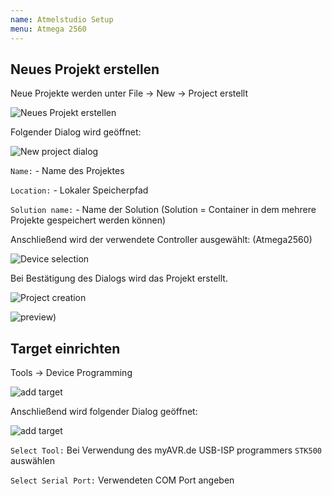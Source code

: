 ```yaml
---
name: Atmelstudio Setup
menu: Atmega 2560
---
```


## Neues Projekt erstellen

Neue Projekte werden unter File -> New -> Project erstellt

![Neues Projekt erstellen](https://i.imgur.com/p9bflXv.png)

Folgender Dialog wird geöffnet:

![New project dialog](https://i.imgur.com/6KzC0er.png)

`Name:` - Name des Projektes

`Location:` - Lokaler Speicherpfad

`Solution name:` - Name der Solution (Solution = Container in dem mehrere Projekte gespeichert werden können)

Anschließend wird der verwendete Controller ausgewählt: (Atmega2560)

![Device selection](https://i.imgur.com/QOO60cB.png)

Bei Bestätigung des Dialogs wird das Projekt erstellt.

![Project creation](https://i.imgur.com/Lec9p4e.png)

![preview)](https://i.imgur.com/08Kfnnv.png)

## Target einrichten

Tools -> Device Programming

![add target](https://i.imgur.com/QQRfIN0.png)

Anschließend wird folgender Dialog geöffnet:

![add target](https://i.imgur.com/TDYUFp9.png)

`Select Tool:` Bei Verwendung des myAVR.de USB-ISP programmers `STK500` auswählen

`Select Serial Port:` Verwendeten COM Port angeben